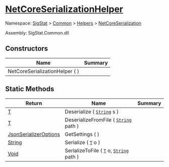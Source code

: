 # [NetCoreSerializationHelper](./NetCoreSerializationHelper.md)

Namespace: [SigStat]() > [Common](./../../README.md) > [Helpers](./../README.md) > [NetCoreSerialization](./README.md)

Assembly: SigStat.Common.dll


## Constructors

| Name | Summary | 
| --- | --- | 
| NetCoreSerializationHelper (  ) |  | 


## Static Methods

| Return | Name | Summary | 
| --- | --- | --- | 
| [T](./NetCoreSerializationHelper.md) | Deserialize ( [`String`](https://docs.microsoft.com/en-us/dotnet/api/System.String) s ) |  | 
| [T](./NetCoreSerializationHelper.md) | DeserializeFromFile ( [`String`](https://docs.microsoft.com/en-us/dotnet/api/System.String) path ) |  | 
| [JsonSerializerOptions](https://docs.microsoft.com/en-us/dotnet/api/System.Text.Json.JsonSerializerOptions) | GetSettings (  ) |  | 
| [String](https://docs.microsoft.com/en-us/dotnet/api/System.String) | Serialize ( [`T`](./NetCoreSerializationHelper.md) o ) |  | 
| [Void](https://docs.microsoft.com/en-us/dotnet/api/System.Void) | SerializeToFile ( [`T`](./NetCoreSerializationHelper.md) o, [`String`](https://docs.microsoft.com/en-us/dotnet/api/System.String) path ) |  | 


